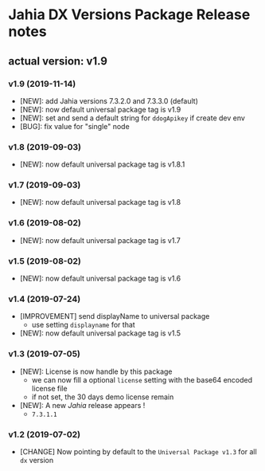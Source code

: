 # Jahia DX Versions Package Release notes

## actual version: v1.9

### v1.9 (2019-11-14)
* [NEW]: add Jahia versions 7.3.2.0 and 7.3.3.0 (default)
* [NEW]: now default universal package tag is v1.9
* [NEW]: set and send a default string for `ddogApikey` if create dev env
* [BUG]: fix value for "single" node

### v1.8 (2019-09-03)
* [NEW]:  now default universal package tag is v1.8.1

### v1.7 (2019-09-03)
* [NEW]:  now default universal package tag is v1.8

### v1.6 (2019-08-02)
* [NEW]:  now default universal package tag is v1.7

### v1.5 (2019-08-02)
* [NEW]:  now default universal package tag is v1.6

### v1.4 (2019-07-24)
* [IMPROVEMENT] send displayName to universal package
    * use setting `displayname` for that
* [NEW]: now default universal package tag is v1.5

### v1.3 (2019-07-05)
* [NEW]: License is now handle by this package
    * we can now fill a optional `license` setting with the base64 encoded license file
    * if not set, the 30 days demo license remain
* [NEW]: A new _Jahia_ release appears !
    * `7.3.1.1`

### v1.2 (2019-07-02)
* [CHANGE] Now pointing by default to the `Universal Package v1.3` for all `dx` version
